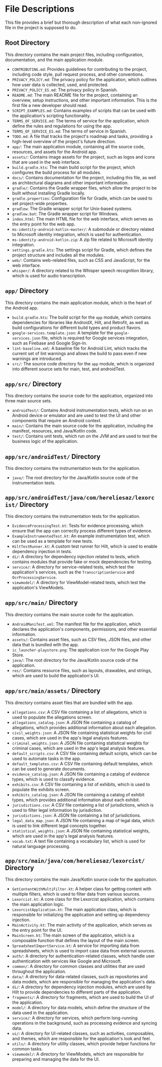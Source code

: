 # File Descriptions

This file provides a brief but thorough description of what each non-ignored file in the project is supposed to do.

## Root Directory

This directory contains the main project files, including configuration, documentation, and the main application module.

*   `CONTRIBUTING.md`: Provides guidelines for contributing to the project, including code style, pull request process, and other conventions.
*   `PRIVACY_POLICY.md`: The privacy policy for the application, which outlines how user data is collected, used, and protected.
*   `PRIVACY_POLICY_ES.md`: The privacy policy in Spanish.
*   `README.md`: The main README file for the project, containing an overview, setup instructions, and other important information. This is the first file a new developer should read.
*   `SCRIPT_EXAMPLES.md`: Contains examples of scripts that can be used with the application's scripting functionality.
*   `TERMS_OF_SERVICE.md`: The terms of service for the application, which define the rules and regulations for using the app.
*   `TERMS_OF_SERVICE_ES.md`: The terms of service in Spanish.
*   `TODO.md`: A file that tracks the project's roadmap and tasks, providing a high-level overview of the project's future direction.
*   `app/`: The main application module, containing all the source code, resources, and assets for the Android app.
*   `assets/`: Contains image assets for the project, such as logos and icons that are used in the web interface.
*   `build.gradle.kts`: The main build script for the project, which configures the build process for all modules.
*   `docs/`: Contains documentation for the project, including this file, as well as architectural diagrams and other important information.
*   `gradle/`: Contains the Gradle wrapper files, which allow the project to be built without installing Gradle locally.
*   `gradle.properties`: Configuration file for Gradle, which can be used to set project-wide properties.
*   `gradlew`: The Gradle wrapper script for Unix-based systems.
*   `gradlew.bat`: The Gradle wrapper script for Windows.
*   `index.html`: The main HTML file for the web interface, which serves as the entry point for the web app.
*   `ms-identity-android-kotlin-master/`: A submodule or directory related to Microsoft identity integration, which is used for authentication.
*   `ms-identity-android-kotlin.zip`: A zip file related to Microsoft identity integration.
*   `settings.gradle.kts`: The settings script for Gradle, which defines the project structure and includes all the modules.
*   `web/`: Contains web-related files, such as CSS and JavaScript, for the web interface.
*   `whisper/`: A directory related to the Whisper speech recognition library, which is used for audio transcription.

## `app/` Directory

This directory contains the main application module, which is the heart of the Android app.

*   `build.gradle.kts`: The build script for the `app` module, which contains dependencies for libraries like AndroidX, Hilt, and Retrofit, as well as build configurations for different build types and product flavors.
*   `google-services.template.json`: A template for the `google-services.json` file, which is required for Google services integration, such as Firebase and Google Sign-In.
*   `lint-baseline.xml`: A baseline file for Android Lint, which tracks the current set of lint warnings and allows the build to pass even if new warnings are introduced.
*   `src/`: The source code directory for the `app` module, which is organized into different source sets for main, test, and androidTest.

## `app/src/` Directory

This directory contains the source code for the application, organized into three main source sets.

*   `androidTest/`: Contains Android instrumentation tests, which run on an Android device or emulator and are used to test the UI and other components that require an Android context.
*   `main/`: Contains the main source code for the application, including the manifest, resources, and Java/Kotlin code.
*   `test/`: Contains unit tests, which run on the JVM and are used to test the business logic of the application.

## `app/src/androidTest/` Directory

This directory contains the instrumentation tests for the application.

*   `java/`: The root directory for the Java/Kotlin source code of the instrumentation tests.

## `app/src/androidTest/java/com/hereliesaz/lexorcist/` Directory

This directory contains the instrumentation tests for the application.

*   `EvidenceProcessingTest.kt`: Tests for evidence processing, which ensure that the app can correctly process different types of evidence.
*   `ExampleInstrumentedTest.kt`: An example instrumentation test, which can be used as a template for new tests.
*   `HiltTestRunner.kt`: A custom test runner for Hilt, which is used to enable dependency injection in tests.
*   `di/`: A directory for dependency injection related to tests, which contains modules that provide fake or mock dependencies for testing.
*   `service/`: A directory for service-related tests, which test the application's services, such as the `TranscriptionService` and `OcrProcessingService`.
*   `viewmodel/`: A directory for ViewModel-related tests, which test the application's ViewModels.

## `app/src/main/` Directory

This directory contains the main source code for the application.

*   `AndroidManifest.xml`: The manifest file for the application, which declares the application's components, permissions, and other essential information.
*   `assets/`: Contains asset files, such as CSV files, JSON files, and other data that is bundled with the app.
*   `ic_launcher-playstore.png`: The application icon for the Google Play Store.
*   `java/`: The root directory for the Java/Kotlin source code of the application.
*   `res/`: Contains resource files, such as layouts, drawables, and strings, which are used to build the application's UI.

## `app/src/main/assets/` Directory

This directory contains asset files that are bundled with the app.

*   `allegations.csv`: A CSV file containing a list of allegations, which is used to populate the allegations screen.
*   `allegations_catalog.json`: A JSON file containing a catalog of allegations, which provides additional information about each allegation.
*   `civil_weights.json`: A JSON file containing statistical weights for civil cases, which are used in the app's legal analysis features.
*   `criminal_weights.json`: A JSON file containing statistical weights for criminal cases, which are used in the app's legal analysis features.
*   `default_scripts.csv`: A CSV file containing default scripts, which can be used to automate tasks in the app.
*   `default_templates.csv`: A CSV file containing default templates, which can be used to generate documents.
*   `evidence_catalog.json`: A JSON file containing a catalog of evidence types, which is used to classify evidence.
*   `exhibits.csv`: A CSV file containing a list of exhibits, which is used to populate the exhibits screen.
*   `exhibits_catalog.json`: A JSON file containing a catalog of exhibit types, which provides additional information about each exhibit.
*   `jurisdictions.csv`: A CSV file containing a list of jurisdictions, which is used to filter legal information by jurisdiction.
*   `jurisdictions.json`: A JSON file containing a list of jurisdictions.
*   `legal_data_map.json`: A JSON file containing a map of legal data, which is used to link different legal concepts together.
*   `statistical_weights.json`: A JSON file containing statistical weights, which are used in the app's legal analysis features.
*   `vocab.txt`: A text file containing a vocabulary list, which is used for natural language processing.

## `app/src/main/java/com/hereliesaz/lexorcist/` Directory

This directory contains the main Java/Kotlin source code for the application.

*   `GetContentWithMultiFilter.kt`: A helper class for getting content with multiple filters, which is used to filter data from various sources.
*   `Lexorcist.kt`: A core class for the Lexorcist application, which contains the main application logic.
*   `LexorcistApplication.kt`: The main application class, which is responsible for initializing the application and setting up dependency injection.
*   `MainActivity.kt`: The main activity of the application, which serves as the entry point for the UI.
*   `MainScreen.kt`: The main screen of the application, which is a composable function that defines the layout of the main screen.
*   `SpreadsheetImportService.kt`: A service for importing data from spreadsheets, which is used to import case data from external sources.
*   `auth/`: A directory for authentication-related classes, which handle user authentication with services like Google and Microsoft.
*   `common/`: A directory for common classes and utilities that are used throughout the application.
*   `data/`: A directory for data-related classes, such as repositories and data models, which are responsible for managing the application's data.
*   `di/`: A directory for dependency injection modules, which are used by Hilt to provide dependencies to different parts of the application.
*   `fragments/`: A directory for fragments, which are used to build the UI of the application.
*   `model/`: A directory for data models, which define the structure of the data used in the application.
*   `service/`: A directory for services, which perform long-running operations in the background, such as processing evidence and syncing data.
*   `ui/`: A directory for UI-related classes, such as activities, composables, and themes, which are responsible for the application's look and feel.
*   `utils/`: A directory for utility classes, which provide helper functions for common tasks.
*   `viewmodel/`: A directory for ViewModels, which are responsible for preparing and managing the data for the UI.
